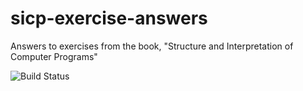 # sicp-exercise-answers

Answers to exercises from the book, "Structure and Interpretation of Computer Programs"

![Build Status](https://circleci.com/gh/andrewshawcare/sicp-exercise-answers.png?circle-token=:circle-token)
